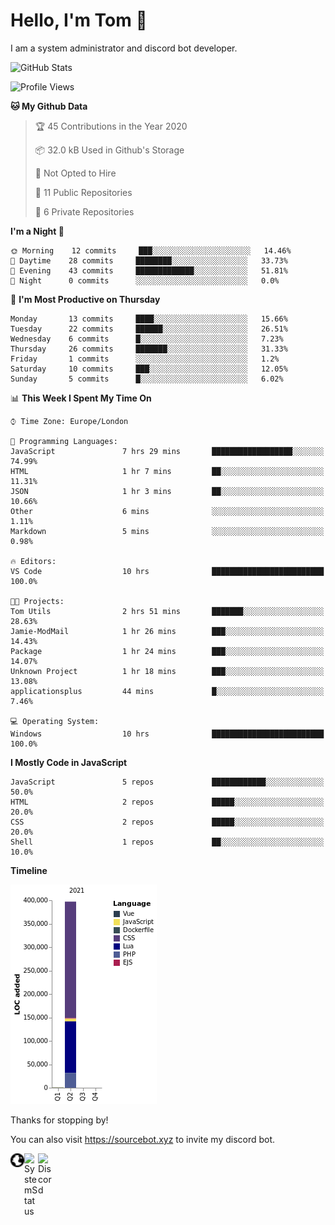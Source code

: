 # Hello, I'm Tom 👋

I am a system administrator and discord bot developer.


![GitHub Stats][stats]

<!--START_SECTION:waka-->
![Profile Views](http://img.shields.io/badge/Profile%20Views-1-blue)

**🐱 My Github Data** 

> 🏆 45 Contributions in the Year 2020
 > 
> 📦 32.0 kB Used in Github's Storage 
 > 
> 🚫 Not Opted to Hire
 > 
> 📜 11 Public Repositories
 > 
> 🔑 6 Private Repositories 

**I'm a Night 🦉** 

```text
🌞 Morning    12 commits     ███░░░░░░░░░░░░░░░░░░░░░░   14.46% 
🌆 Daytime    28 commits     ████████░░░░░░░░░░░░░░░░░   33.73% 
🌃 Evening    43 commits     █████████████░░░░░░░░░░░░   51.81% 
🌙 Night      0 commits      ░░░░░░░░░░░░░░░░░░░░░░░░░   0.0%

```
📅 **I'm Most Productive on Thursday** 

```text
Monday       13 commits     ████░░░░░░░░░░░░░░░░░░░░░   15.66% 
Tuesday      22 commits     ██████░░░░░░░░░░░░░░░░░░░   26.51% 
Wednesday    6 commits      █░░░░░░░░░░░░░░░░░░░░░░░░   7.23% 
Thursday     26 commits     ███████░░░░░░░░░░░░░░░░░░   31.33% 
Friday       1 commits      ░░░░░░░░░░░░░░░░░░░░░░░░░   1.2% 
Saturday     10 commits     ███░░░░░░░░░░░░░░░░░░░░░░   12.05% 
Sunday       5 commits      █░░░░░░░░░░░░░░░░░░░░░░░░   6.02%

```


📊 **This Week I Spent My Time On** 

```text
⌚︎ Time Zone: Europe/London

💬 Programming Languages: 
JavaScript               7 hrs 29 mins       ██████████████████░░░░░░░   74.99% 
HTML                     1 hr 7 mins         ██░░░░░░░░░░░░░░░░░░░░░░░   11.31% 
JSON                     1 hr 3 mins         ██░░░░░░░░░░░░░░░░░░░░░░░   10.66% 
Other                    6 mins              ░░░░░░░░░░░░░░░░░░░░░░░░░   1.11% 
Markdown                 5 mins              ░░░░░░░░░░░░░░░░░░░░░░░░░   0.98%

🔥 Editors: 
VS Code                  10 hrs              █████████████████████████   100.0%

🐱‍💻 Projects: 
Tom Utils                2 hrs 51 mins       ███████░░░░░░░░░░░░░░░░░░   28.63% 
Jamie-ModMail            1 hr 26 mins        ███░░░░░░░░░░░░░░░░░░░░░░   14.43% 
Package                  1 hr 24 mins        ███░░░░░░░░░░░░░░░░░░░░░░   14.07% 
Unknown Project          1 hr 18 mins        ███░░░░░░░░░░░░░░░░░░░░░░   13.08% 
applicationsplus         44 mins             █░░░░░░░░░░░░░░░░░░░░░░░░   7.46%

💻 Operating System: 
Windows                  10 hrs              █████████████████████████   100.0%

```

**I Mostly Code in JavaScript** 

```text
JavaScript               5 repos             ████████████░░░░░░░░░░░░░   50.0% 
HTML                     2 repos             █████░░░░░░░░░░░░░░░░░░░░   20.0% 
CSS                      2 repos             █████░░░░░░░░░░░░░░░░░░░░   20.0% 
Shell                    1 repos             ██░░░░░░░░░░░░░░░░░░░░░░░   10.0%

```


**Timeline**

![Chart not found](https://github.com/TomSmith-Developer/TomSmith-Developer/blob/master/charts/bar_graph.png) 


<!--END_SECTION:waka-->

Thanks for stopping by!

You can also visit https://sourcebot.xyz to invite my discord bot.

[<img align="left" alt="tomdeveloper.xyz" width="22px" src="https://raw.githubusercontent.com/iconic/open-iconic/master/svg/globe.svg" />][website]
[<img align="left" alt="SystemStatus" width="22px" src="https://cdn.jsdelivr.net/npm/simple-icons@v3/icons/serverfault.svg" />][server-status]
[<img align="left" alt="Discord" width="22px" src="https://cdn.jsdelivr.net/npm/simple-icons@v3/icons/discord.svg" />][discord]

[website]: https://tomdeveloper.xyz
[server-status]: https://status.tomdeveloper.systems
[discord]: https://discord.com/invite/6nW5SKr
[stats]: https://github-readme-stats.vercel.app/api?username=TomSmith-Developer&show_icons=true&count_private=true&hide_title=true&hide_rank=true


